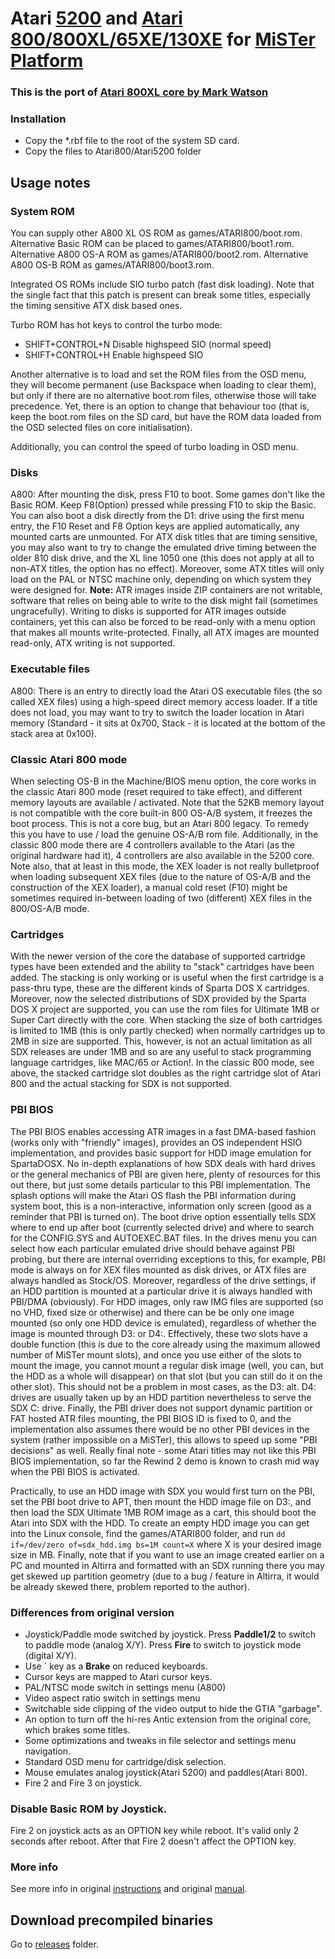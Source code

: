 # Atari [5200](https://en.wikipedia.org/wiki/Atari_5200) and [Atari 800/800XL/65XE/130XE](https://en.wikipedia.org/wiki/Atari_8-bit_family) for [MiSTer Platform](https://github.com/MiSTer-devel/Main_MiSTer/wiki)

### This is the port of [Atari 800XL core by Mark Watson](http://www.64kib.com/redmine/projects/eclairexl)

### Installation
* Copy the *.rbf file to the root of the system SD card.
* Copy the files to Atari800/Atari5200 folder

## Usage notes

### System ROM
You can supply other A800 XL OS ROM as games/ATARI800/boot.rom. 
Alternative Basic ROM can be placed to games/ATARI800/boot1.rom. 
Alternative A800 OS-A ROM as games/ATARI800/boot2.rom.
Alternative A800 OS-B ROM as games/ATARI800/boot3.rom.

Integrated OS ROMs include SIO turbo patch (fast disk loading). Note that the single fact that this patch is present can break some titles, especially the timing sensitive ATX disk based ones.

Turbo ROM has hot keys to control the turbo mode:
* SHIFT+CONTROL+N    Disable highspeed SIO (normal speed)
* SHIFT+CONTROL+H    Enable highspeed SIO 

Another alternative is to load and set the ROM files from the OSD menu, they will become permanent (use Backspace when loading to clear them), but only if there are no alternative boot.rom files, otherwise those will take precedence. Yet, there is an option to change that behaviour too (that is, keep the boot.rom files on the SD card, but have the ROM data loaded from the OSD selected files on core initialisation).

Additionally, you can control the speed of turbo loading in OSD menu.

### Disks
A800: After mounting the disk, press F10 to boot.
Some games don't like the Basic ROM. Keep F8(Option) pressed while pressing F10 to skip the Basic.
You can also boot a disk directly from the D1: drive using the first menu entry, the F10 Reset and F8 Option keys are applied automatically, any mounted carts are unmounted.
For ATX disk titles that are timing sensitive, you may also want to try to change the emulated drive timing between the older 810 disk drive, and the XL line 1050 one (this does not apply at all to non-ATX titles, the option has no effect). Moreover, some ATX titles will only load on the PAL or NTSC machine only, depending on which system they were designed for.
**Note:** ATR images inside ZIP containers are not writable, software that relies on being able to write to the disk might fail (sometimes ungracefully). Writing to disks is supported for ATR images outside containers, yet this can also be forced to be read-only with a menu option that makes all mounts write-protected. Finally, all ATX images are mounted read-only, ATX writing is not supported.

### Executable files
A800: There is an entry to directly load the Atari OS executable files (the so called XEX files) using a high-speed direct memory access loader.
If a title does not load, you may want to try to switch the loader location in Atari memory (Standard - it sits at 0x700, Stack - it is located at the bottom of the stack area at 0x100).

### Classic Atari 800 mode
When selecting OS-B in the Machine/BIOS menu option, the core works in the classic Atari 800 mode (reset required to take effect), and different memory layouts are available / activated. Note that the 52KB memory layout is not compatible with the core built-in 800 OS-A/B system, it freezes the boot process. This is not a core bug, but an Atari 800 legacy. To remedy this you have to use / load the genuine OS-A/B rom file.
Additionally, in the classic 800 mode there are 4 controllers available to the Atari (as the original hardware had it), 4 controllers are also available in the 5200 core.
Note also, that at least in this mode, the XEX loader is not really bulletproof when loading subsequent XEX files (due to the nature of OS-A/B and the construction of the XEX loader), a manual cold reset (F10) might be sometimes required in-between loading of two (different) XEX files in the 800/OS-A/B mode.

### Cartridges
With the newer version of the core the database of supported cartridge types have been extended and the ability to "stack" cartridges have been added. The stacking is only working or is useful when the first cartridge is a pass-thru type, these are the different kinds of Sparta DOS X cartridges. Moreover, now the selected distributions of SDX provided by the Sparta DOS X project are supported, you can use the rom files for Ultimate 1MB or Super Cart directly with the core. When stacking the size of both cartridges is limited to 1MB (this is only partly checked) when normally cartridges up to 2MB in size are supported. This, however, is not an actual limitation as all SDX releases are under 1MB and so are any useful to stack programming language cartridges, like MAC/65 or Action!. In the classic 800 mode, see above, the stacked cartridge slot doubles as the right cartridge slot of Atari 800 and the actual stacking for SDX is not supported.

### PBI BIOS

The PBI BIOS enables accessing ATR images in a fast DMA-based fashion (works only with "friendly" images), provides an OS independent HSIO implementation, and provides basic support for HDD image emulation for SpartaDOSX. No in-depth explanations of how SDX deals with hard drives or the general mechanics of PBI are given here, plenty of resources for this out there, but just some details particular to this PBI implementation. The splash options will make the Atari OS flash the PBI information during system boot, this is a non-interactive, information only screen (good as a reminder that PBI is turned on). The boot drive option essentially tells SDX where to end up after boot (currently selected drive) and where to search for the CONFIG.SYS and AUTOEXEC.BAT files. In the drives menu you can select how each particular emulated drive should behave against PBI probing, but there are internal overriding exceptions to this, for example, PBI mode is always on for XEX files mounted as disk drives, or ATX files are always handled as Stock/OS. Moreover, regardless of the drive settings, if an HDD partition is mounted at a particular drive it is always handled with PBI/DMA (obviously). For HDD images, only raw IMG files are supported (so no VHD, fixed size or otherwise) and there can be be only one image mounted (so only one HDD device is emulated), regardless of whether the image is mounted through D3: or D4:. Effectively, these two slots have a double function (this is due to the core already using the maximum allowed number of MiSTer mount slots), and once you use either of the slots to mount the image, you cannot mount a regular disk image (well, you can, but the HDD as a whole will disappear) on that slot (but you can still do it on the other slot). This should not be a problem in most cases, as the D3: alt. D4: drives are usually taken up by an HDD partition nevertheless to serve the SDX C: drive. Finally, the PBI driver does not support dynamic partition or FAT hosted ATR files mounting, the PBI BIOS ID is fixed to 0, and the implementation also assumes there would be no other PBI devices in the system (rather impossible on a MiSTer), this allows to speed up some "PBI decisions" as well. Really final note - some Atari titles may not like this PBI BIOS implementation, so far the Rewind 2 demo is known to crash mid way when the PBI BIOS is activated.

Practically, to use an HDD image with SDX you would first turn on the PBI, set the PBI boot drive to APT, then mount the HDD image file on D3:, and then load the SDX Ultimate 1MB ROM image as a cart, this should boot the Atari into SDX with the HDD. To create an empty HDD image you can get into the Linux console, find the games/ATARI800 folder, and run `dd if=/dev/zero of=sdx_hdd.img bs=1M count=X` where X is your desired image size in MB. Finally, note that if you want to use an image created earlier on a PC and mounted in Altirra and formatted with an SDX running there you may get skewed up partition geometry (due to a bug / feature in Altirra, it would be already skewed there, problem reported to the author).

### Differences from original version
* Joystick/Paddle mode switched by joystick. Press **Paddle1/2** to switch to paddle mode (analog X/Y). Press **Fire** to switch to joystick mode (digital X/Y).
* Use ` key as a **Brake** on reduced keyboards.
* Cursor keys are mapped to Atari cursor keys.
* PAL/NTSC mode switch in settings menu (A800)
* Video aspect ratio switch in settings menu
* Switchable side clipping of the video output to hide the GTIA "garbage". 
* An option to turn off the hi-res Antic extension from the original core, which brakes some titles.
* Some optimizations and tweaks in file selector and settings menu navigation.
* Standard OSD menu for cartridge/disk selection.
* Mouse emulates analog joystick(Atari 5200) and paddles(Atari 800).
* Fire 2 and Fire 3 on joystick.

### Disable Basic ROM by Joystick.
Fire 2 on joystick acts as an OPTION key while reboot. It's valid only 2 seconds after reboot. After that Fire 2 doesn't affect the OPTION key.

### More info
See more info in original [instructions](https://github.com/MiSTer-devel/Atari800_MiSTer/tree/master/instructions.txt)
and original [manual](https://github.com/MiSTer-devel/Atari800_MiSTer/tree/master/manual.pdf).

## Download precompiled binaries
Go to [releases](https://github.com/MiSTer-devel/Atari800_MiSTer/tree/master/releases) folder.
